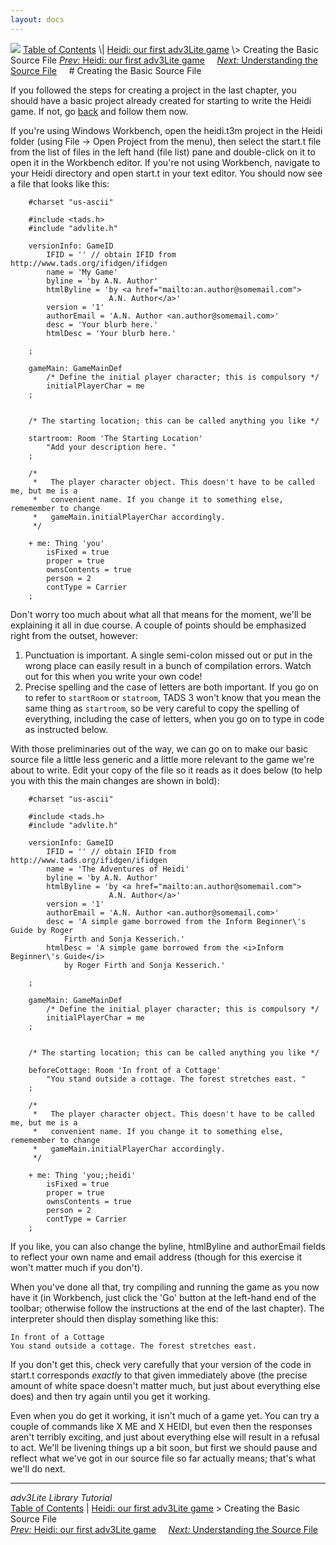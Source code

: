 ```yaml
---
layout: docs
---
```



<img src="topbar.jpg" data-border="0" />
<a href="toc.html" class="nav">Table of Contents</a> \|
<a href="heidi.html" class="nav">Heidi: our first adv3Lite game</a> \>
Creating the Basic Source File  
<span class="navnp"><a href="heidi.html" class="nav"><em>Prev:</em> Heidi: our first adv3Lite
game</a>    
<a href="understanding.html" class="nav"><em>Next:</em> Understanding the
Source File</a>     </span>
# Creating the Basic Source File

If you followed the steps for creating a project in the last chapter,
you should have a basic project already created for starting to write
the Heidi game. If not, go [back](setting.html) and follow them now.

If you're using Windows Workbench, open the heidi.t3m project in the
Heidi folder (using File -\> Open Project from the menu), then select
the start.t file from the list of files in the left hand (file list)
pane and double-click on it to open it in the Workbench editor. If
you're not using Workbench, navigate to your Heidi directory and open
start.t in your text editor. You should now see a file that looks like
this:

```
    #charset "us-ascii"

    #include <tads.h>
    #include "advlite.h"

    versionInfo: GameID
        IFID = '' // obtain IFID from http://www.tads.org/ifidgen/ifidgen
        name = 'My Game'
        byline = 'by A.N. Author'
        htmlByline = 'by <a href="mailto:an.author@somemail.com">
                      A.N. Author</a>'
        version = '1'
        authorEmail = 'A.N. Author <an.author@somemail.com>'
        desc = 'Your blurb here.'
        htmlDesc = 'Your blurb here.'    
        
    ;

    gameMain: GameMainDef
        /* Define the initial player character; this is compulsory */
        initialPlayerChar = me
    ;


    /* The starting location; this can be called anything you like */

    startroom: Room 'The Starting Location'
        "Add your description here. "
    ;

    /* 
     *   The player character object. This doesn't have to be called me, but me is a
     *   convenient name. If you change it to something else, rememember to change
     *   gameMain.initialPlayerChar accordingly.
     */

    + me: Thing 'you'   
        isFixed = true    
        proper = true
        ownsContents = true
        person = 2   
        contType = Carrier    
    ;
```

Don't worry too much about what all that means for the moment, we'll be
explaining it all in due course. A couple of points should be emphasized
right from the outset, however:

1.  Punctuation is important. A single semi-colon missed out or put in
    the wrong place can easily result in a bunch of compilation errors.
    Watch out for this when you write your own code!
2.  Precise spelling and the case of letters are both important. If you
    go on to refer to `startRoom` or
    `statroom`, TADS 3 won't know that you mean
    the same thing as `startroom`, so be very
    careful to copy the spelling of everything, including the case of
    letters, when you go on to type in code as instructed below.

With those preliminaries out of the way, we can go on to make our basic
source file a little less generic and a little more relevant to the game
we're about to write. Edit your copy of the file so it reads as it does
below (to help you with this the main changes are shown in bold):

```
    #charset "us-ascii"

    #include <tads.h>
    #include "advlite.h"

    versionInfo: GameID
        IFID = '' // obtain IFID from http://www.tads.org/ifidgen/ifidgen
        name = 'The Adventures of Heidi'
        byline = 'by A.N. Author'
        htmlByline = 'by <a href="mailto:an.author@somemail.com">
                      A.N. Author</a>'
        version = '1'
        authorEmail = 'A.N. Author <an.author@somemail.com>'
        desc = 'A simple game borrowed from the Inform Beginner\'s Guide by Roger
            Firth and Sonja Kesserich.'
        htmlDesc = 'A simple game borrowed from the <i>Inform Beginner\'s Guide</i>
            by Roger Firth and Sonja Kesserich.'    
        
    ;

    gameMain: GameMainDef
        /* Define the initial player character; this is compulsory */
        initialPlayerChar = me
    ;


    /* The starting location; this can be called anything you like */

    beforeCottage: Room 'In front of a Cottage'
        "You stand outside a cottage. The forest stretches east. "
    ;

    /* 
     *   The player character object. This doesn't have to be called me, but me is a
     *   convenient name. If you change it to something else, rememember to change
     *   gameMain.initialPlayerChar accordingly.
     */

    + me: Thing 'you;;heidi'   
        isFixed = true    
        proper = true
        ownsContents = true
        person = 2   
        contType = Carrier    
    ;
```

If you like, you can also change the byline, htmlByline and authorEmail
fields to reflect your own name and email address (though for this
exercise it won't matter much if you don't).

When you've done all that, try compiling and running the game as you now
have it (in Workbench, just click the 'Go' button at the left-hand end
of the toolbar; otherwise follow the instructions at the end of the last
chapter). The interpreter should then display something like this:



    In front of a Cottage
    You stand outside a cottage. The forest stretches east.



If you don't get this, check very carefully that your version of the
code in start.t corresponds *exactly* to that given immediately above
(the precise amount of white space doesn't matter much, but just about
everything else does) and then try again until you get it working.

Even when you do get it working, it isn't much of a game yet. You can
try a couple of commands like X ME and X HEIDI, but even then the
responses aren't terribly exciting, and just about everything else will
result in a refusal to act. We'll be livening things up a bit soon, but
first we should pause and reflect what we've got in our source file so
far actually means; that's what we'll do next.



------------------------------------------------------------------------



*adv3Lite Library Tutorial*  
<a href="toc.html" class="nav">Table of Contents</a> \|
<a href="heidi.html" class="nav">Heidi: our first adv3Lite game</a> \>
Creating the Basic Source File  
<span class="navnp"><a href="heidi.html" class="nav"><em>Prev:</em> Heidi: our first adv3Lite
game</a>    
<a href="understanding.html" class="nav"><em>Next:</em> Understanding the
Source File</a>     </span>


